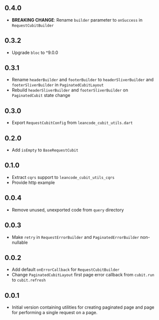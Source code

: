 ## 0.4.0

* **BREAKING CHANGE**: Rename `builder` parameter to `onSuccess` in `RequestCubitBuilder`

## 0.3.2

* Upgrade `bloc` to ^9.0.0

## 0.3.1

* Rename `headerBuilder` and `footerBuilder` to `headerSliverBuilder` and `footerSliverBuilder` in `PaginatedCubitLayout`
* Rebuild `headerSliverBuilder` and `footerSliverBuilder` on `PaginatedCubit` state change

## 0.3.0

* Export `RequestCubitConfig` from `leancode_cubit_utils.dart`

## 0.2.0

* Add `isEmpty` to `BaseRequestCubit`

## 0.1.0

* Extract `cqrs` support to `leancode_cubit_utils_cqrs`
* Provide http example

## 0.0.4

* Remove unused, unexported code from `query` directory

## 0.0.3

* Make `retry` in `RequestErrorBuilder` and `PaginatedErrorBuilder` non-nullable

## 0.0.2

* Add default `onErrorCallback` for `RequestCubitBuilder`
* Change `PaginatedCubitLayout` first page error callback from `cubit.run` to `cubit.refresh`

## 0.0.1

* Initial version containing utilities for creating paginated page and page for performing a single request on a page.
